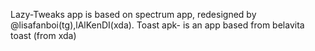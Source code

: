 Lazy-Tweaks app is based on spectrum app, redesigned by @lisafanboi(tg),lAlKenDI(xda).
Toast apk- is an app based from belavita toast (from xda)
